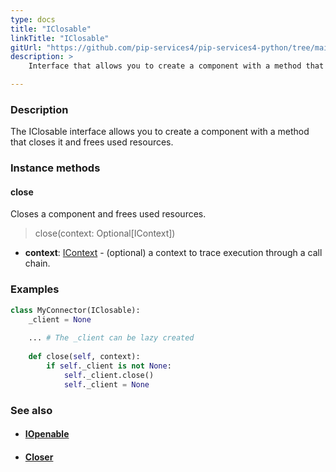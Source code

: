 ```yaml
---
type: docs
title: "IClosable"
linkTitle: "IClosable"
gitUrl: "https://github.com/pip-services4/pip-services4-python/tree/main/pip-services4-components-python"
description: >
    Interface that allows you to create a component with a method that closes it and frees used resources.

---
```


### Description

The IClosable interface allows you to create a component with a method that closes it and frees used resources.

### Instance methods

#### close
Closes a component and frees used resources.

> close(context: Optional[IContext])

- **context**: [IContext](../../../components/context/icontext) - (optional) a context to trace execution through a call chain.

### Examples
```python
class MyConnector(IClosable):
    _client = None
    
    ... # The _client can be lazy created
    
    def close(self, context):
        if self._client is not None:
            self._client.close()
            self._client = None  
```

### See also
- #### [IOpenable](../iopenable)
- #### [Closer](../closer)
